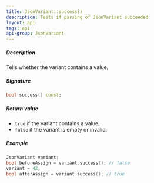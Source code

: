 ```yaml
---
title: JsonVariant::success()
description: Tests if parsing of JsonVariant succeeded
layout: api
tags: api
api-group: JsonVariant
---
```


##### Description

Tells whether the variant contains a value.

##### Signature

```c++
bool success() const;
```

##### Return value

* `true` if the variant contains a value,
* `false` if the variant is empty or invalid.

##### Example

```c++
JsonVariant variant;
bool beforeAssign = variant.success(); // false
variant = 42;
bool afterAssign = variant.success(); // true
```
